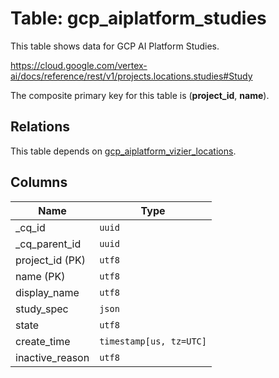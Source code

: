 # Table: gcp_aiplatform_studies

This table shows data for GCP AI Platform Studies.

https://cloud.google.com/vertex-ai/docs/reference/rest/v1/projects.locations.studies#Study

The composite primary key for this table is (**project_id**, **name**).

## Relations

This table depends on [gcp_aiplatform_vizier_locations](gcp_aiplatform_vizier_locations.md).

## Columns

| Name          | Type          |
| ------------- | ------------- |
|_cq_id|`uuid`|
|_cq_parent_id|`uuid`|
|project_id (PK)|`utf8`|
|name (PK)|`utf8`|
|display_name|`utf8`|
|study_spec|`json`|
|state|`utf8`|
|create_time|`timestamp[us, tz=UTC]`|
|inactive_reason|`utf8`|